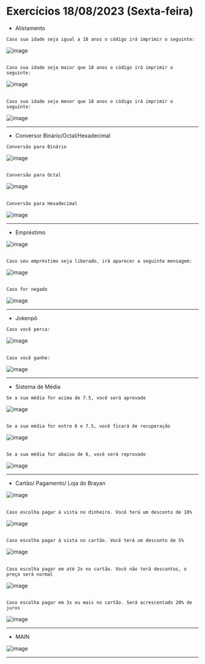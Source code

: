 # Exercícios 18/08/2023 (Sexta-feira)
- Alistamento
  
```Caso sua idade seja igual a 18 anos o código irá imprimir o seguinte:```

![image](https://github.com/BigBraim/exercicio-18-08/assets/79224234/3ebd13eb-bcee-4de0-81b7-117b7ee2675d)

##

```Caso sua idade seja maior que 18 anos o código irá imprimir o seguinte: ```

![image](https://github.com/BigBraim/exercicio-18-08/assets/79224234/84389e53-0ce3-478b-9128-e7da4e715a38)

##

```Caso sua idade seja menor que 18 anos o código irá imprimir o seguinte:```

![image](https://github.com/BigBraim/exercicio-18-08/assets/79224234/cea81730-277c-4f50-b93d-9a09bc69130c)

***

- Conversor Binário/Octal/Hexadecimal

```Conversão para Binário```

![image](https://github.com/BigBraim/exercicio-18-08/assets/79224234/764e2114-faba-4d5d-95c7-490a53a16775)

##

```Conversão para Octal```

![image](https://github.com/BigBraim/exercicio-18-08/assets/79224234/a77acb82-5538-41e5-93c1-23f62e828d89)

##

```Conversão para Hexadecimal```

![image](https://github.com/BigBraim/exercicio-18-08/assets/79224234/4d7dd604-925b-44af-a03a-712e2bef5e79)


***

- Empréstimo

![image](https://github.com/BigBraim/exercicio-18-08/assets/79224234/442aeaa5-2146-4df5-a714-a3c8f2720e39)

##

```Caso seu empréstimo seja liberado, irá aparecer a seguinte mensagem:```

![image](https://github.com/BigBraim/exercicio-18-08/assets/79224234/2b74dc6d-580f-4478-b038-440b429c2f12)

##

```Caso for negado```

![image](https://github.com/BigBraim/exercicio-18-08/assets/79224234/a4964c67-29ce-45be-b6e1-d3675e9f00d7)

***

- Jokenpô

```Caso você perca:```

![image](https://github.com/BigBraim/exercicio-18-08/assets/79224234/d42e29b7-4f8a-417d-b17b-3fabdc17cbfc)

##

```Caso você ganhe:```

![image](https://github.com/BigBraim/exercicio-18-08/assets/79224234/c6fe8c23-02ec-42dc-aee7-f6e2f8820481)

***

- Sistema de Média

```Se a sua média for acima de 7.5, você será aprovado```

![image](https://github.com/BigBraim/exercicio-18-08/assets/79224234/27e591b3-056d-41fa-91fb-502196a79c36)

##

```Se a sua média for entre 6 e 7.5, você ficará de recuperação```

![image](https://github.com/BigBraim/exercicio-18-08/assets/79224234/d10b3bdf-4422-4497-a42f-4cefeb55492a)

##

```Se a sua média for abaixo de 6, você será reprovado```

![image](https://github.com/BigBraim/exercicio-18-08/assets/79224234/ff9b9a18-1d6e-4c93-95bf-554440a3177a)

***

- Cartão/ Pagamento/ Loja do Brayan

![image](https://github.com/BigBraim/exercicio-18-08/assets/79224234/a6103c5e-b068-4bd7-ab2b-88dc256919d9)

##

```Caso escolha pagar à vista no dinheiro. Você terá um desconto de 10%```

![image](https://github.com/BigBraim/exercicio-18-08/assets/79224234/1424c04a-5a4d-45d3-862f-79516005f00c)

##

```Caso escolha pagar à vista no cartão. Você terá um desconto de 5%```

![image](https://github.com/BigBraim/exercicio-18-08/assets/79224234/21991a24-19ab-4d26-a6d9-65d0a977edba)

##

```Caso escolha pagar em até 2x no cartão. Você não terá descontos, o preço será normal```

![image](https://github.com/BigBraim/exercicio-18-08/assets/79224234/6c2d4bd1-f726-4d82-b6ad-dd5e2bf23998)

##

```Caso escolha pagar em 3x ou mais no cartão. Será acrescentado 20% de juros```

![image](https://github.com/BigBraim/exercicio-18-08/assets/79224234/200c04d3-bad1-4f25-a96a-b60e52ef0b7c)

***

- MAIN

![image](https://github.com/BigBraim/exercicio-18-08/assets/79224234/b4108007-17e4-4690-b758-32987803f2c8)

***
